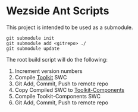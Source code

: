 Wezside Ant Scripts
====================

This project is intended to be used as a submodule. 

	git submodule init 
	git submodule add <gitrepo> ./
	git submodule update 
	

The root build script will do the following:

1. Increment version numbers 
2. Compile [Toolkit](https://github.com/wezside/Toolkit) SWC
3. Git Add, Commit, Push to remote repo
4. Copy Compiled SWC to [Toolkit-Components](https://github.com/wezside/Toolkit-Components)
5. Compile Toolkit-Components SWC
6. Git Add, Commit, Push to remote repo
